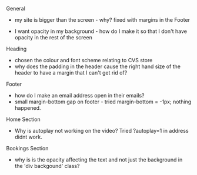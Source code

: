 General

- my site is bigger than the screen - why? 
    fixed with margins in the Footer

- I want opacity in my background - how do I make it so that I don't have opacity in the rest of the screen    


Heading 

- chosen the colour and font scheme relating to CVS store
- why does the padding in the header cause the right hand size of the header to have a margin that I can't get rid of?

Footer

- how do I make an email address open in their emails?
- small margin-bottom gap on footer - tried margin-bottom = -1px; nothing happened.

Home Section

- Why is autoplay not working on the video? Tried ?autoplay=1 in address didnt work.

Bookings Section 

- why is is the opacity affecting the text and not just the background in the 'div backgound' class?
